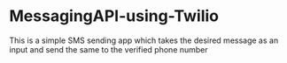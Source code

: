 # MessagingAPI-using-Twilio
This is a simple SMS sending app which takes the desired message  as an input and send the same to the verified phone number

